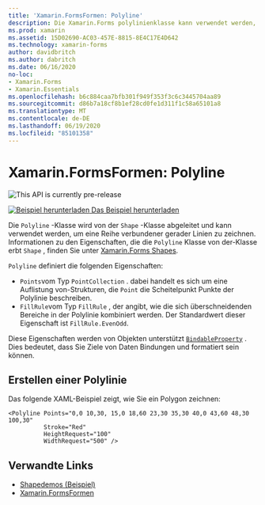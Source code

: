 ```yaml
---
title: 'Xamarin.FormsFormen: Polyline'
description: Die Xamarin.Forms polylinienklasse kann verwendet werden, um eine Reihe verbundener gerader Linien zu zeichnen.
ms.prod: xamarin
ms.assetid: 15D02690-AC03-457E-8815-8E4C17E4D642
ms.technology: xamarin-forms
author: davidbritch
ms.author: dabritch
ms.date: 06/16/2020
no-loc:
- Xamarin.Forms
- Xamarin.Essentials
ms.openlocfilehash: b6c884caa7bfb301f949f353f3c6c3445704aa89
ms.sourcegitcommit: d86b7a18cf8b1ef28cd0fe1d311f1c58a65101a8
ms.translationtype: MT
ms.contentlocale: de-DE
ms.lasthandoff: 06/19/2020
ms.locfileid: "85101358"
---
```

# <a name="xamarinforms-shapes-polyline"></a>Xamarin.FormsFormen: Polyline

![](~/media/shared/preview.png "This API is currently pre-release")

[![Beispiel herunterladen](~/media/shared/download.png) Das Beispiel herunterladen](https://github.com/xamarin/xamarin-forms-samples/tree/master/UserInterface/ShapesDemos/)

Die `Polyline` -Klasse wird von der `Shape` -Klasse abgeleitet und kann verwendet werden, um eine Reihe verbundener gerader Linien zu zeichnen. Informationen zu den Eigenschaften, die die `Polyline` Klasse von der-Klasse erbt `Shape` , finden Sie unter [ Xamarin.Forms Shapes](index.md).

`Polyline` definiert die folgenden Eigenschaften:

- `Points`vom Typ `PointCollection` . dabei handelt es sich um eine Auflistung von-Strukturen, die `Point` die Scheitelpunkt Punkte der Polylinie beschreiben.
- `FillRule`vom Typ `FillRule` , der angibt, wie die sich überschneidenden Bereiche in der Polylinie kombiniert werden. Der Standardwert dieser Eigenschaft ist `FillRule.EvenOdd`.

Diese Eigenschaften werden von Objekten unterstützt [`BindableProperty`](xref:Xamarin.Forms.BindableProperty) . Dies bedeutet, dass Sie Ziele von Daten Bindungen und formatiert sein können.

## <a name="create-a-polyline"></a>Erstellen einer Polylinie

Das folgende XAML-Beispiel zeigt, wie Sie ein Polygon zeichnen:

```xaml
<Polyline Points="0,0 10,30, 15,0 18,60 23,30 35,30 40,0 43,60 48,30 100,30"
          Stroke="Red"
          HeightRequest="100"
          WidthRequest="500" />
```

## <a name="related-links"></a>Verwandte Links

- [Shapedemos (Beispiel)](https://github.com/xamarin/xamarin-forms-samples/tree/master/UserInterface/ShapesDemos/)
- [Xamarin.FormsFormen](index.md)
